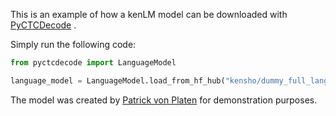 This is an example of how a kenLM model can be downloaded with [PyCTCDecode](https://github.com/kensho-technologies/pyctcdecode) .

Simply run the following code:

```python
from pyctcdecode import LanguageModel

language_model = LanguageModel.load_from_hf_hub("kensho/dummy_full_language_model")
```

The model was created by [Patrick von Platen](https://huggingface.co/patrickvonplaten) for demonstration purposes.
